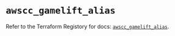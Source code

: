 # `awscc_gamelift_alias`

Refer to the Terraform Registory for docs: [`awscc_gamelift_alias`](https://registry.terraform.io/providers/hashicorp/awscc/0.70.0/docs/resources/gamelift_alias).
